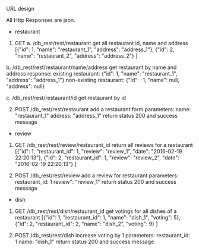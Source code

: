 URL design

All Http Responses are json.

- restaurant
1. GET
a. /db_rest/rest/restaurant
get all restaurant id, name and address
[{"id": 1, "name": "restaurant_1", "address": "address_1"},
 {"id": 2, "name": "restaurant_2", "address": "address_2"}
]

b. /db_rest/rest/restaurant/name/address
get restaurant by name and address
response:
	existing restaurant: {"id": 1, "name": "restaurant_1", "address": "address_1"}
	non-existing restaurant: {"id": -1, "name": null, "address": null}

c. /db_rest/rest/restaurant/id
get restaurant by id

2. POST
/db_rest/rest/restaurant
add a restaurant
form parameters:
	name: "restaurant_1"
	address: "address_1"
return status 200 and success message



- review
1. GET
/db_rest/rest/review/restaurant_id
return all reviews for a restaurant
[{"id": 1, "restaurant_id": 1, "review": "review_1", "date": "2016-02-19 22:20:13"},
 {"id": 2, "restaurant_id": 1, "review": "review_2", "date": "2016-02-19 22:20:13"}
]

2. POST
/db_rest/rest/review
add a review for restaurant
parameters:
	restaurant_id: 1
	review": "review_1"
return status 200 and success message
	



- dish
1. GET
/db_rest/rest/dish/restaurant_id
get votings for all dishes of a restaurant
[{"id": 1, "restaurant_id": 1, "name": "dish_1", "voting": 5},
 {"id": 2, "restaurant_id": 2, "name": "dish_2", "voting": 9}
]

2. POST
/db_rest/rest/dish
increase voting by 1
parameters:
	restaurant_id: 1
	name: "dish_1"
return status 200 and success message
	